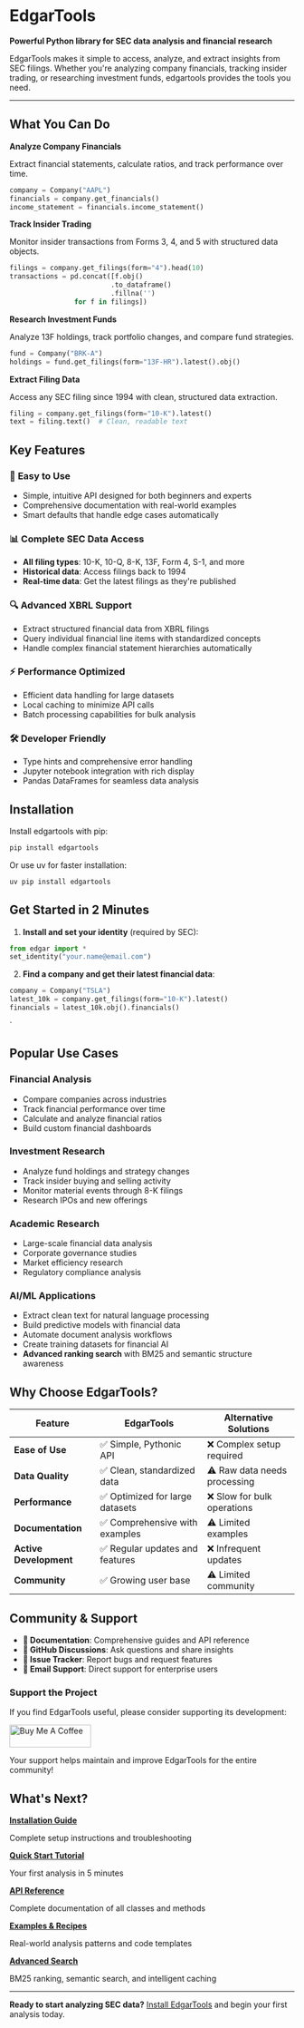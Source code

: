 
# EdgarTools

**Powerful Python library for SEC data analysis and financial research**

EdgarTools makes it simple to access, analyze, and extract insights from SEC filings. Whether you're analyzing company financials, tracking insider trading, or researching investment funds, edgartools provides the tools you need.

---

## What You Can Do

**Analyze Company Financials**

Extract financial statements, calculate ratios, and track performance over time.

```python
company = Company("AAPL")
financials = company.get_financials()
income_statement = financials.income_statement()
```

**Track Insider Trading**

Monitor insider transactions from Forms 3, 4, and 5 with structured data objects.

```python
filings = company.get_filings(form="4").head(10)
transactions = pd.concat([f.obj()
                         .to_dataframe()
                         .fillna('')
                for f in filings])
```

**Research Investment Funds**

Analyze 13F holdings, track portfolio changes, and compare fund strategies.

```python
fund = Company("BRK-A")
holdings = fund.get_filings(form="13F-HR").latest().obj()
```

**Extract Filing Data**

Access any SEC filing since 1994 with clean, structured data extraction.

```python
filing = company.get_filings(form="10-K").latest()
text = filing.text()  # Clean, readable text
```

## Key Features

### 🚀 **Easy to Use**
- Simple, intuitive API designed for both beginners and experts
- Comprehensive documentation with real-world examples
- Smart defaults that handle edge cases automatically

### 📊 **Complete SEC Data Access**
- **All filing types**: 10-K, 10-Q, 8-K, 13F, Form 4, S-1, and more
- **Historical data**: Access filings back to 1994
- **Real-time data**: Get the latest filings as they're published

### 🔍 **Advanced XBRL Support**
- Extract structured financial data from XBRL filings
- Query individual financial line items with standardized concepts
- Handle complex financial statement hierarchies automatically

### ⚡ **Performance Optimized**
- Efficient data handling for large datasets
- Local caching to minimize API calls
- Batch processing capabilities for bulk analysis

### 🛠 **Developer Friendly**
- Type hints and comprehensive error handling
- Jupyter notebook integration with rich display
- Pandas DataFrames for seamless data analysis

## Installation

Install edgartools with pip:

```bash
pip install edgartools
```

Or use uv for faster installation:

```bash
uv pip install edgartools
```

## Get Started in 2 Minutes

1. **Install and set your identity** (required by SEC):
```python
from edgar import *
set_identity("your.name@email.com")
```

2. **Find a company and get their latest financial data**:

```python
company = Company("TSLA")
latest_10k = company.get_filings(form="10-K").latest()
financials = latest_10k.obj().financials()
```
`

## Popular Use Cases

### Financial Analysis
- Compare companies across industries
- Track financial performance over time
- Calculate and analyze financial ratios
- Build custom financial dashboards

### Investment Research
- Analyze fund holdings and strategy changes
- Track insider buying and selling activity
- Monitor material events through 8-K filings
- Research IPOs and new offerings

### Academic Research
- Large-scale financial data analysis
- Corporate governance studies
- Market efficiency research
- Regulatory compliance analysis

### AI/ML Applications
- Extract clean text for natural language processing
- Build predictive models with financial data
- Automate document analysis workflows
- Create training datasets for financial AI
- **Advanced ranking search** with BM25 and semantic structure awareness

## Why Choose EdgarTools?

| Feature | EdgarTools | Alternative Solutions |
|---------|------------|----------------------|
| **Ease of Use** | ✅ Simple, Pythonic API | ❌ Complex setup required |
| **Data Quality** | ✅ Clean, standardized data | ⚠️ Raw data needs processing |
| **Performance** | ✅ Optimized for large datasets | ❌ Slow for bulk operations |
| **Documentation** | ✅ Comprehensive with examples | ⚠️ Limited examples |
| **Active Development** | ✅ Regular updates and features | ❌ Infrequent updates |
| **Community** | ✅ Growing user base | ⚠️ Limited community |

## Community & Support

- **📖 Documentation**: Comprehensive guides and API reference
- **💬 GitHub Discussions**: Ask questions and share insights
- **🐛 Issue Tracker**: Report bugs and request features
- **📧 Email Support**: Direct support for enterprise users

### Support the Project

If you find EdgarTools useful, please consider supporting its development:

<a href="https://www.buymeacoffee.com/edgartools" target="_blank">
  <img src="https://cdn.buymeacoffee.com/buttons/v2/default-yellow.png" alt="Buy Me A Coffee" style="height: 40px !important;width: 144px !important;" >
</a>

Your support helps maintain and improve EdgarTools for the entire community!

## What's Next?

**[Installation Guide](installation.md)**

Complete setup instructions and troubleshooting

**[Quick Start Tutorial](quick-guide.md)**

Your first analysis in 5 minutes

**[API Reference](company.md)**

Complete documentation of all classes and methods

**[Examples & Recipes](examples.md)**

Real-world analysis patterns and code templates

**[Advanced Search](advanced-search.md)**

BM25 ranking, semantic search, and intelligent caching

---

**Ready to start analyzing SEC data?** [Install EdgarTools](installation.md) and begin your first analysis today.